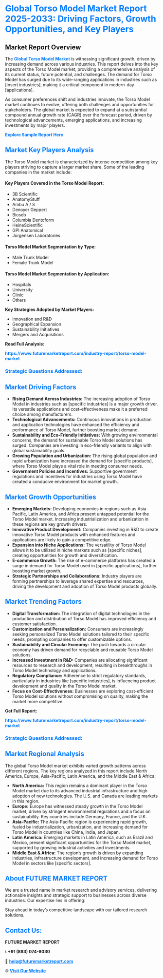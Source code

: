<h1 style="color: #007BFF;">Global Torso Model Market Report 2025-2033: Driving Factors, Growth Opportunities, and Key Players</h1>

<section id="overview">
<h2>Market Report Overview</h2>
<p>The <a href="https://www.futuremarketreport.com/industry-report/torso-model-market" style="color: #007BFF; text-decoration: none;"><strong>Global Torso Model Market</strong></a> is witnessing significant growth, driven by increasing demand across various industries. This report delves into the key aspects of the Torso Model market, providing a comprehensive analysis of its current status, future potential, and challenges. The demand for Torso Model has surged due to its wide-ranging applications in industries such as [insert industries], making it a critical component in modern-day [applications].</p>
<p>As consumer preferences shift and industries innovate, the Torso Model market continues to evolve, offering both challenges and opportunities for stakeholders. The global market is expected to expand at a substantial compound annual growth rate (CAGR) over the forecast period, driven by technological advancements, emerging applications, and increasing investments by major players.</p>
</section>

<section id="overview">
<p><a href="https://www.futuremarketreport.com/request-sample/reportId=60907" style="color: #007BFF; text-decoration: none;"><strong>Explore Sample Report Here</strong></a></p>
</section>

<section id="key-players">
<h2 style="color: #007BFF;">Market Key Players Analysis</h2>
<p>The Torso Model market is characterized by intense competition among key players striving to capture a larger market share. Some of the leading companies in the market include:</p>
<h4>Key Players Covered in the Torso Model Report:</h4>
<ul><li>3B Scientific</li><li>AnatomyStuff</li><li>Ambu A / S</li><li>Denoyer Geppert</li><li>Bioseb</li><li>Columbia Dentoform</li><li>HeineScientific</li><li>GPI Anatomical</li><li>Jorgensen Laboratories</li></ul>
<h4>Torso Model Market Segmentation by Type:</h4>
<ul><li>Male Trunk Model</li><li>Female Trunk Model</li></ul>

<h4>Torso Model Market Segmentation by Application:</h4>
<ul><li>Hospitals</li><li>University</li><li>Clinic</li><li>Others</li></ul>
<p><strong>Key Strategies Adopted by Market Players:</strong></p>
<ul>
<li>Innovation and R&D</li>
<li>Geographical Expansion</li>
<li>Sustainability Initiatives</li>
<li>Mergers and Acquisitions</li>
</ul>
</section>

<section>
<p><strong>Read Full Analysis: </strong></p><a href="https://www.futuremarketreport.com/industry-report/torso-model-market" style="color: #007BFF; text-decoration: none;"><strong>https://www.futuremarketreport.com/industry-report/torso-model-market</strong></a>
<h3 style="color: #007BFF;">Strategic Questions Addressed:</h3>
</section>

<section id="driving-factors">
<h2 style="color: #007BFF;">Market Driving Factors</h2>
<ul>
<li><strong>Rising Demand Across Industries:</strong> The increasing adoption of Torso Model in industries such as [specific industries] is a major growth driver. Its versatile applications and cost-effectiveness make it a preferred choice among manufacturers.</li>
<li><strong>Technological Advancements:</strong> Continuous innovations in production and application technologies have enhanced the efficiency and performance of Torso Model, further boosting market demand.</li>
<li><strong>Sustainability and Eco-Friendly Initiatives:</strong> With growing environmental concerns, the demand for sustainable Torso Model solutions has surged. Companies are investing in eco-friendly variants to align with global sustainability goals.</li>
<li><strong>Growing Population and Urbanization:</strong> The rising global population and rapid urbanization have increased the demand for [specific products], where Torso Model plays a vital role in meeting consumer needs.</li>
<li><strong>Government Policies and Incentives:</strong> Supportive government regulations and incentives for industries using Torso Model have created a conducive environment for market growth.</li>
</ul>
</section>

<section id="growth-opportunities">
<h2 style="color: #007BFF;">Market Growth Opportunities</h2>
<ul>
<li><strong>Emerging Markets:</strong> Developing economies in regions such as Asia-Pacific, Latin America, and Africa present untapped potential for the Torso Model market. Increasing industrialization and urbanization in these regions are key growth drivers.</li>
<li><strong>Innovative Product Development:</strong> Companies investing in R&D to create innovative Torso Model products with enhanced features and applications are likely to gain a competitive edge.</li>
<li><strong>Expansion into Niche Applications:</strong> The versatility of Torso Model allows it to be utilized in niche markets such as [specific niches], creating opportunities for growth and diversification.</li>
<li><strong>E-commerce Growth:</strong> The rise of e-commerce platforms has created a surge in demand for Torso Model used in [specific applications], further boosting market growth.</li>
<li><strong>Strategic Partnerships and Collaborations:</strong> Industry players are forming partnerships to leverage shared expertise and resources, driving the development and adoption of Torso Model products globally.</li>
</ul>
</section>

<section id="trending-factors">
<h2 style="color: #007BFF;">Market Trending Factors</h2>
<ul>
<li><strong>Digital Transformation:</strong> The integration of digital technologies in the production and distribution of Torso Model has improved efficiency and customer satisfaction.</li>
<li><strong>Customization and Personalization:</strong> Consumers are increasingly seeking personalized Torso Model solutions tailored to their specific needs, prompting companies to offer customizable options.</li>
<li><strong>Sustainability and Circular Economy:</strong> The push towards a circular economy has driven demand for recyclable and reusable Torso Model solutions.</li>
<li><strong>Increased Investment in R&D:</strong> Companies are allocating significant resources to research and development, resulting in breakthroughs in Torso Model technology and applications.</li>
<li><strong>Regulatory Compliance:</strong> Adherence to strict regulatory standards, particularly in industries like [specific industries], is influencing product development and quality in the Torso Model market.</li>
<li><strong>Focus on Cost-Effectiveness:</strong> Businesses are exploring cost-efficient Torso Model solutions without compromising on quality, making the market more competitive.</li>
</ul>
</section>

<section>
<p><strong>Get Full Report: </strong></p><a href="https://www.futuremarketreport.com/industry-report/torso-model-market" style="color: #007BFF; text-decoration: none;"><strong>https://www.futuremarketreport.com/industry-report/torso-model-market</strong></a>
<h3 style="color: #007BFF;">Strategic Questions Addressed:</h3>
</section>


<section id="regional-analysis">
<h2 style="color: #007BFF;">Market Regional Analysis</h2>
<p>The global Torso Model market exhibits varied growth patterns across different regions. The key regions analyzed in this report include North America, Europe, Asia-Pacific, Latin America, and the Middle East & Africa:</p>
<ul>
<li><strong>North America:</strong> This region remains a dominant player in the Torso Model market due to its advanced industrial infrastructure and high adoption of new technologies. The U.S. and Canada are leading markets in this region.</li>
<li><strong>Europe:</strong> Europe has witnessed steady growth in the Torso Model market, driven by stringent environmental regulations and a focus on sustainability. Key countries include Germany, France, and the U.K.</li>
<li><strong>Asia-Pacific:</strong> The Asia-Pacific region is experiencing rapid growth, fueled by industrialization, urbanization, and increasing demand for Torso Model in countries like China, India, and Japan.</li>
<li><strong>Latin America:</strong> Emerging markets in Latin America, such as Brazil and Mexico, present significant opportunities for the Torso Model market, supported by growing industrial activities and investments.</li>
<li><strong>Middle East & Africa:</strong> The region’s growth is driven by expanding industries, infrastructure development, and increasing demand for Torso Model in sectors like [specific sectors].</li>
</ul>
</section>

<footer>
<h2 style="color: #007BFF;">About FUTURE MARKET REPORT</h2>
<p>We are a trusted name in market research and advisory services, delivering actionable insights and strategic support to businesses across diverse industries. Our expertise lies in offering:</p>

<p>Stay ahead in today’s competitive landscape with our tailored research solutions.</p>

<h2 style="color: #007BFF;">Contact Us:</h2>
<p><strong>FUTURE MARKET REPORT</strong></p>
<p>📞 <strong>+91 (883) 074-8030</strong></p>
<p>📧 <strong><a href="mailto:help@futuremarketreport.com" style="color: #007BFF;">help@futuremarketreport.com</a></strong></p>
<p>🌐 <strong><a href="https://www.futuremarketreport.com/" style="color: #007BFF;">Visit Our Website</a></strong></p>
</footer>
